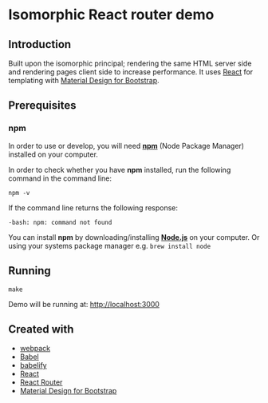 Isomorphic React router demo
============================

## Introduction
Built upon the isomorphic principal; rendering the same HTML server side and rendering pages client side to increase performance. It uses [React](https://facebook.github.io/react/) for templating with [Material Design for Bootstrap](https://fezvrasta.github.io/bootstrap-material-design/).

## Prerequisites
### npm
In order to use or develop, you will need **[npm](https://www.npmjs.com/)** (Node Package Manager) installed on your computer.

In order to check whether you have **npm** installed, run the following command in the command line:
```
npm -v
```
If the command line returns the following response:
```
-bash: npm: command not found
```
You can install **npm** by downloading/installing **[Node.js](https://nodejs.org/download/)** on your computer. Or using your systems package manager e.g. `brew install node`

## Running
```
make
```

Demo will be running at: [http://localhost:3000](http://localhost:3000)

## Created with
* [webpack](https://webpack.github.io/)
* [Babel](https://babeljs.io/)
* [babelify](https://github.com/babel/babelify)
* [React](https://facebook.github.io/react/)
* [React Router](https://rackt.github.io/react-router/)
* [Material Design for Bootstrap](https://fezvrasta.github.io/bootstrap-material-design/)

